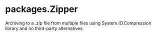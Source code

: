 # packages.Zipper
Archiving to a .zip file from multiple files using System.IO.Compression library and no third-party alternatives.
